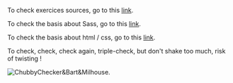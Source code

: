 To check exercices sources, go to this [link](https://github.com/becodeorg/bxl-Johnson-6-30/blob/main/1.The-Field/Day%2014/Framework-responsive/bootstrap/initiation.adoc).


To check the basis about Sass, go to this [link](https://github.com/becodeorg/bxl-Johnson-6-30/tree/main/1.The-Field/Day%2011/Sass-101).


To check the basis about html / css, go to this [link](https://github.com/becodeorg/bxl-Johnson-6-30/tree/main/1.The-Field/Day%2006).


To check, check, check again, triple-check, but don't shake too much, risk of twisting !

![ChubbyChecker&Bart&Milhouse](https://media.giphy.com/media/xT5LMM5VskQ0ajdscw/giphy.gif).

